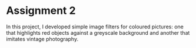 # Assignment 2
In this project, I developed simple image filters for coloured pictures: one that highlights red objects against a greyscale background and another that imitates vintage photography. 